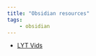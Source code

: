 ```yaml
---
title: "Obsidian resources"
tags:
    - obsidian
---
```


- [LYT Vids](https://www.youtube.com/watch?v=QgbLb6QCK88)
